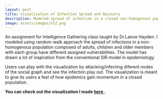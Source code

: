 ```yaml
---
layout: post
title: Visualization of Infection Spread and Recovery
description: Modeled spread of infection in a closed non-homogenous population, inspired by the SIR model in epidemiology. Model also demonstrates antibiotic use and evolution of antibiotic-resistant strains.
image: assets/images/VIZ.png
---
```

An assignment for Intelligence Gathering class taught by Dr.Lance Hayden. I modeled using random-walk approach the spread of infections in a non-homogenous population composed of adults, children and older members with each group have different assigned vulnerabilities. The model has drawn a lot of inspiration from the conventional SIR model in epidemiology.

Users can play with the visualization by attacking/infecting diferent nodes of the social graph and see the infection play out. The visualization is meant to give its users a feel of how epidemics gain momentum in a closed population.

<b>You can check out the visualization I made <a href="http://she1991.github.io/InfIntGat/"> here </a>.</b>
